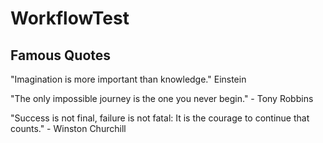 # WorkflowTest

## Famous Quotes

"Imagination is more important than knowledge." Einstein


"The only impossible journey is the one you never begin." - Tony Robbins

"Success is not final, failure is not fatal: It is the courage to continue that counts." - Winston Churchill